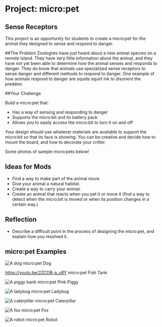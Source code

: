 # Project: micro:pet

## Sense Receptors

This project is an opportunity for students to create a micro:pet for the animal they designed to sense and respond to danger. 

##The Problem
Zoologists have just heard about a new animal species on a remote island. They
have very little information about the animal, and they have not yet been able to
determine how the animal senses and responds to danger. They do know that
animals use specialized sense receptors to sense danger and different methods to
respond to danger. One example of how animals respond to danger are squids squirt ink to disorient the predator. 

##Your Challenge

Build a micro:pet that:
* Has a way of sensing and responding to danger
* Supports the micro:bit and its battery pack
* Allows you to easily access the micro:bit to turn it on and off

Your design should use whatever materials are available to support the micro:bit so that its face is showing. You can be creative and decide how to mount the board, and how to decorate your critter.


Some photos of sample micro:pets below!

## Ideas for Mods

* Find a way to make part of the animal move.
* Give your animal a natural habitat.
* Create a way to carry your animal.
* Create an animal that reacts when you pet it or move it (find a way to detect when the micro:bit is moved or when its position changes in a certain way.)

## Reflection
* Describe a difficult point in the process of designing the micro:pet, and explain how you resolved it.


## micro:pet Examples

![A dog micro:pet](/static/courses/csintro/making/micropet-dog.jpg)
Dog

https://youtu.be/2ZCDB-a_uRY
micro:pet Fish Tank 


![A piggy bank micro:pet](/static/courses/csintro/making/micropet-piggy-bank.jpg)
Pink Piggy

![A ladybug micro:pet](/static/courses/csintro/making/micropet-ladybug.jpg)
Ladybug

![A caterpiller micro:pet](/static/courses/csintro/making/micropet-caterpillar.jpg)
Caterpillar

![A fox micro:pet](/static/courses/csintro/making/micropet-fox.jpg)
Fox

![A robot micro:pet](/static/courses/csintro/making/micropet-robot.jpg)
Robot

